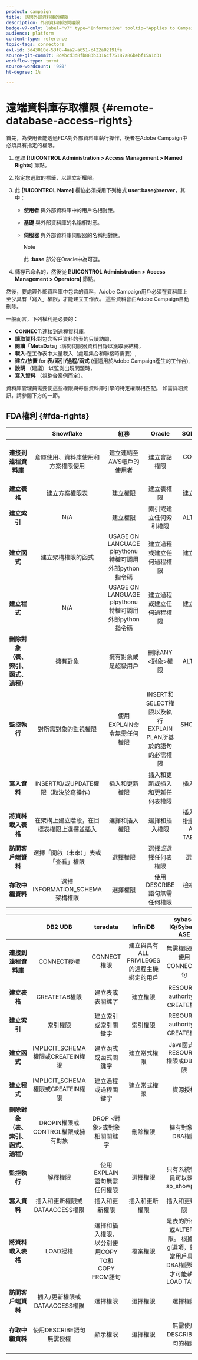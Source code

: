 ```yaml
---
product: campaign
title: 訪問外部資料庫的權限
description: 外部資料庫訪問權限
badge-v7-only: label="v7" type="Informative" tooltip="Applies to Campaign Classic v7 only"
audience: platform
content-type: reference
topic-tags: connectors
exl-id: 3d43010e-53f8-4aa2-a651-c422a02191fe
source-git-commit: 8debcd3d8fb883b3316cf75187a86bebf15a1d31
workflow-type: tm+mt
source-wordcount: '980'
ht-degree: 1%

---
```


# 遠端資料庫存取權限 {#remote-database-access-rights}



首先，為使用者能透過FDA對外部資料庫執行操作，後者在Adobe Campaign中必須具有指定的權限。

1. 選取 **[!UICONTROL Administration > Access Management > Named Rights]** 節點。
1. 指定您選取的標籤，以建立新權限。
1. 此 **[!UICONTROL Name]** 欄位必須採用下列格式 **user:base@server**，其中：

   * **使用者** 與外部資料庫中的用戶名相對應。
   * **基礎** 與外部資料庫的名稱相對應。
   * **伺服器** 與外部資料庫伺服器的名稱相對應。

      >[!NOTE]
      >
      >此 **:base** 部分在Oracle中為可選。

1. 儲存已命名的，然後從 **[!UICONTROL Administration > Access Management > Operators]** 節點。

然後，要處理外部資料庫中包含的資料，Adobe Campaign用戶必須在資料庫上至少具有「寫入」權限，才能建立工作表。 這些資料會由Adobe Campaign自動刪除。

一般而言，下列權利是必要的：

* **CONNECT**:連接到遠程資料庫，
* **讀取資料**:對包含客戶資料的表的只讀訪問，
* **閱讀「MetaData」**:訪問伺服器資料目錄以獲取表結構，
* **載入**:在工作表中大量載入（處理集合和聯接時需要）,
* **建立/放置** for **表/索引/過程/函式** (僅適用於Adobe Campaign產生的工作台),
* **說明** （建議）:以監測出現問題時，
* **寫入資料** （視整合案例而定）。

資料庫管理員需要使這些權限與每個資料庫引擎的特定權限相匹配。 如需詳細資訊，請參閱下方的一節。

## FDA權利 {#fda-rights}

|   | Snowflake | 紅移 | Oracle | SQLServer | PostgreSQL | MySQL |
|:-:|:-:|:-:|:-:|:-:|:-:|:-:|
| **連接到遠程資料庫** | 倉庫使用、資料庫使用和方案權限使用 | 建立連結至AWS帳戶的使用者 | 建立會話權限 | CONNECT權限 | CONNECT權限 | 建立與具有ALL PRIVILEGES的遠程主機綁定的用戶 |
| **建立表格** | 建立方案權限表 | 建立權限 | 建立表權限 | 建立表權限 | 建立權限 | 建立權限 |
| **建立索引** | N/A | 建立權限 | 索引或建立任何索引權限 | ALTER權限 | 建立權限 | 索引權限 |
| **建立函式** | 建立架構權限的函式 | USAGE ON LANGUAGE plpythonu特權可調用外部python指令碼 | 建立過程或建立任何過程權限 | 建立函式權限 | 使用權限 | 建立常式權限 |
| **建立程式** | N/A | USAGE ON LANGUAGE plpythonu特權可調用外部python指令碼 | 建立過程或建立任何過程權限 | 建立過程權限 | 使用權限（過程是函式） | 建立常式權限 |
| **刪除對象（表、索引、函式、過程）** | 擁有對象 | 擁有對象或是超級用戶 | 刪除ANY &lt;對象>權限 | ALTER權限 | 表：擁有表索引：擁有索引函式：擁有函式 | 刪除權限 |
| **監控執行** | 對所需對象的監視權限 | 使用EXPLAIN命令無需任何權限 | INSERT和SELECT權限以及執行EXPLAIN PLAN所基於的語句的必需權限 | SHOWPLAN權限 | 使用EXPLAIN語句無需任何權限 | 選擇權限 |
| **寫入資料** | INSERT和/或UPDATE權限（取決於寫操作） | 插入和更新權限 | 插入和更新或插入和更新任何表權限 | 插入和更新權限 | 插入和更新權限 | 插入和更新權限 |
| **將資料載入表格** | 在架構上建立階段，在目標表權限上選擇並插入 | 選擇和插入權限 | 選擇和插入權限 | 插入、管理批量操作和ALTER TABLE權限 | 選擇和插入權限 | 檔案權限 |
| **訪問客戶端資料** | 選擇「開啟（未來）」表或「查看」權限 | 選擇權限 | 選擇或選擇任何表權限 | 選擇權限 | 選擇權限 | 選擇權限 |
| **存取中繼資料** | 選擇INFORMATION_SCHEMA架構權限 | 選擇權限 | 使用DESCRIBE語句無需任何權限 | 檢視定義權限 | 使用「\d表」命令無需任何權限 | 選擇權限 |

|   | DB2 UDB | teradata | InfiniDB | sybase IQ/Sybase ASE | Netezza | AsterData |
|:-:|:-:|:-:|:-:|:-:|:-:|:-:|
| **連接到遠程資料庫** | CONNECT授權 | CONNECT權限 | 建立與具有ALL PRIVILEGES的遠程主機綁定的用戶 | 無需權限即可使用CONNECT語句 | 無權限 | CONNECT權限 |
| **建立表格** | CREATETAB權限 | 建立表或表關鍵字 | 建立權限 | RESOURCE authority和CREATE權限 | 表權限 | 建立權限 |
| **建立索引** | 索引權限 | 建立索引或索引關鍵字 | 索引權限 | RESOURCE authority和CREATE權限 | 索引權限 | 建立權限 |
| **建立函式** | IMPLICIT_SCHEMA權限或CREATEIN權限 | 建立函式或函式關鍵字 | 建立常式權限 | Java函式的RESOURCE權限或DBA權限 | 函式權限 | 建立函式權限 |
| **建立程式** | IMPLICIT_SCHEMA權限或CREATEIN權限 | 建立過程或過程關鍵字 | 建立常式權限 | 資源授權 | 過程權限 | 建立函式權限 |
| **刪除對象（表、索引、函式、過程）** | DROPIN權限或CONTROL權限或擁有對象 | DROP &lt;對象>或對象相關關鍵字 | 刪除權限 | 擁有對象或DBA權限 | 刪除權限 | 擁有對象 |
| **監控執行** | 解釋權限 | 使用EXPLAIN語句無需任何權限 | 選擇權限 | 只有系統管理員可以執行sp_showplan | 使用EXPLAIN語句無需任何權限 | 使用EXPLAIN語句無需任何權限 |
| **寫入資料** | 插入和更新權限或DATAACCESS權限 | 插入和更新權限 | 插入和更新權限 | 插入和更新權限 | 插入和更新權限 | 插入和更新權限 |
| **將資料載入表格** | LOAD授權 | 選擇和插入權限，以分別使用COPY TO和COPY FROM語句 | 檔案權限 | 是表的所有者或ALTER權限。 根據 — gl選項，只有當用戶具有DBA權限時，才可能執行LOAD TABLE | 選擇和插入權限 | 選擇和插入權限 |
| **訪問客戶端資料** | 插入/更新權限或DATAACCESS權限 | 選擇權限 | 選擇權限 | 選擇權限 | 選擇權限 | 選擇權限 |
| **存取中繼資料** | 使用DESCRIBE語句無需授權 | 顯示權限 | 選擇權限 | 無需使用DESCRIBE語句的權限 | 使用「\d表」命令無需任何權限 | 使用SHOW命令無需任何權限 |
